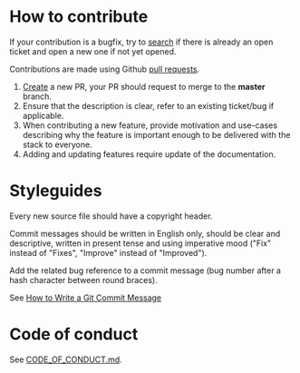 # How to contribute

If your contribution is a bugfix, try to [search](https://github.com/spxbhuhb/rui/issues)
if there is already an open ticket and open a new one if not yet opened.

Contributions are made using Github [pull requests](https://help.github.com/en/articles/about-pull-requests).

1. [Create](https://github.com/spxbhuhb/rui/compare) a new PR, your PR should request to merge to the **master** branch.
2. Ensure that the description is clear, refer to an existing ticket/bug if applicable.
3. When contributing a new feature, provide motivation and use-cases describing why
   the feature is important enough to be delivered with the stack to everyone.
4. Adding and updating features require update of the documentation.

# Styleguides

Every new source file should have a copyright header.

Commit messages should be written in English only, should be clear and descriptive,
written in present tense and using imperative mood ("Fix" instead of "Fixes", "Improve" instead of "Improved").

Add the related bug reference to a commit message (bug number after a hash character between round braces).

See [How to Write a Git Commit Message](https://chris.beams.io/posts/git-commit/)

# Code of conduct

See [CODE_OF_CONDUCT.md](CODE_OF_CONDUCT.md).
